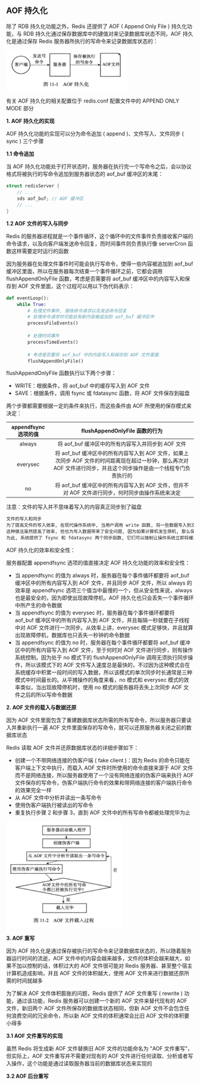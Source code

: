 ## AOF 持久化

除了 RDB 持久化功能之外，Redis 还提供了 AOF ( Append Only File ) 持久化功能，与 RDB 持久化通过保存数据库中的键值对来记录数据库状态不同，AOF 持久化是通过保存 Redis 服务器所执行的写命令来记录数据库状态的：

<img src="../picture/aof/image-20220501182001504.png" alt="image-20220501182001504" style="zoom:80%;" />

有关 AOF 持久化的相关配置位于 redis.conf 配置文件中的 APPEND ONLY MODE 部分

**1. AOF 持久化的实现**

AOF 持久化功能的实现可以分为命令追加 ( append )、文件写入、文件同步 ( sync ) 三个步骤

**1.1 命令追加**

当 AOF 持久化功能处于打开状态时，服务器在执行完一个写命令之后，会以协议格式将被执行的写命令追加到服务器状态的 aof_buf 缓冲区的末尾：

```c
struct redisServer {
    // ...
    sds aof_buf; // AOF 缓冲区
    // ...
}
```

**1.2 AOF 文件的写入与同步**

Redis 的服务器进程就是一个事件循环，这个循环中的文件事件负责接收客户端的命令请求，以及向客户端发送命令回复，而时间事件则负责执行像 serverCron 函数这样需要定时运行的函数

因为服务器在处理文件事件时可能会执行写命令，使得一些内容被追加到 aof_buf 缓冲区里面，所以在服务器每次结束一个事件循环之前，它都会调用 flushAppendOnlyFile 函数，考虑是否需要将 aof_buf 缓冲区中的内容写入和保存到 AOF 文件里面，这个过程可以用以下伪代码表示：

```python
def eventLoop():
    while True:
        # 处理文件事件, 接收命令请求以及发送命令回复
        # 处理命令请求时可能会有新内容被追加到 aof_buf 缓冲区中
        processFileEvents()
        
        # 处理时间事件
        processTimeEvents()
        
        # 考虑是否要将 aof_buf 中的内容写入和保存到 AOF 文件里面
        flushAppendOnlyFile()
```

flushAppendOnlyFile 函数执行以下两个步骤：

- WRITE：根据条件，将 aof_buf 中的缓存写入到 AOF 文件
- SAVE：根据条件，调用 fsync 或 fdatasync 函数，将 AOF 文件保存到磁盘

两个步骤都需要根据一定的条件来执行，而这些条件由 AOF 所使用的保存模式来决定：

| appendfsync 选项的值 |                flushAppendOnlyFile 函数的行为                |
| :------------------: | :----------------------------------------------------------: |
|        always        |      将 aof_buf 缓冲区中的所有内容写入并同步到 AOF 文件      |
|       everysec       | 将 aof_buf 缓冲区中的所有内容写入到 AOF 文件，如果上次同步 AOF 文件的时间距离现在超过一秒钟，那么再次对 AOF 文件进行同步，并且这个同步操作是由一个线程专门负责执行的 |
|          no          | 将 aof_buf 缓冲区中的所有内容写入到 AOF 文件，但并不对 AOF 文件进行同步，何时同步由操作系统来决定 |

注意：文件的写入并不意味着写入的内容真正同步到了磁盘

```tex
文件的写入和同步
为了提高文件的写入效率, 在现代操作系统中, 当用户调用 write 函数, 将一些数据写入到文件的时候, 操作系统通常会将写入的数据暂时保存在一个内存缓冲区里面, 等到缓冲区的空间被填满、或者超过了指定的时限之后, 才真正地将缓冲区中的数据写入到磁盘里面。
这种做法虽然提高了效率, 但也为写入数据带来了安全问题, 因为如果计算机发生停机, 那么保存在内存缓冲区里面的写入数据将会丢失。
为此, 系统提供了 fsync 和 fdatasync 两个同步函数, 它们可以强制让操作系统立即将缓冲区中的数据写入到硬盘里面, 从而确保写入数据的安全性。
```

AOF 持久化的效率和安全性：

服务器配置 appendfsync 选项的值直接决定 AOF 持久化功能的效率和安全性：

- 当 appendfsync 的值为 always 时，服务器在每个事件循环都要将 aof_buf 缓冲区中的所有内容写入到 AOF 文件，并且同步 AOF 文件，所以 always 的效率是 appendfsync 选项三个值当中最慢的一个，但从安全性来说，always 也是最安全的，因为即使出现故障停机，AOF 持久化也只会丢失一个事件循环中所产生的命令数据
- 当 appendfsync 的值为 everysec 时，服务器在每个事件循环都要将 aof_buf 缓冲区中的所有内容写入到 AOF 文件，并且每隔一秒就要在子线程中对 AOF 文件进行一次同步。从效率上讲，everysec 模式足够快，并且就算出现故障停机，数据库也只丢失一秒钟的命令数据
- 当 appendfsync 的值为 no 时，服务器在每个事件循环都要将 aof_buf 缓冲区中的所有内容写入到 AOF 文件，至于何时对 AOF 文件进行同步，则有操作系统控制。因为处于 no 模式下的 flushAppendOnlyFile 调用无须执行同步操作，所以该模式下的 AOF 文件写入速度总是最快的，不过因为这种模式会在系统缓存中积累一段时间的写入数据，所以该模式的单次同步时长通常是三种模式中时间最长的。从平摊操作的角度来看，no 模式和 everysec 模式的效率类似，当出现故障停机时，使用 no 模式的服务器将丢失上次同步 AOF 文件之后的所以写命令数据

**2. AOF 文件的载入与数据还原**

因为 AOF 文件里面包含了重建数据库状态所需的所有写命令，所以服务器只要读入并重新执行一遍 AOF 文件里面保存的写命令，就可以还原服务器关闭之前的数据库状态

Redis 读取 AOF 文件并还原数据库状态的详细步骤如下：

- 创建一个不带网络连接的伪客户端 ( fake client )：因为 Redis 的命令只能在客户端上下文中执行，而载入 AOF 文件时所使用的命令直接来源于 AOF 文件而不是网络连接，所以服务器使用了一个没有网络连接的伪客户端来执行 AOF 文件保存的写命令，伪客户端执行命令的效果和带网络连接的客户端执行命令的效果完全一样
- 从 AOF 文件中分析并读出一条写命令
- 使用伪客户端执行被读出的写命令
- 重复执行步骤 2 和步骤 3，直到 AOF 文件中的所有写命令都被处理完毕为止

<img src="../picture/aof/image-20220501215500356.png" alt="image-20220501215500356" style="zoom:80%;" />

**3. AOF 重写**

因为 AOF 持久化是通过保存被执行的写命令来记录数据库状态的，所以随着服务器运行时间的流逝，AOF 文件中的内容会越来越多，文件的体积会越来越大，如果不加以控制的话，体积过大的 AOF 文件很可能对 Redis 服务器、甚至整个宿主计算机造成影响，并且 AOF 文件的体积越大，使用 AOF 文件来进行数据还原所需的时间就越多

为了解决 AOF 文件体积膨胀的问题，Redis 提供了 AOF 文件重写 ( rewrite ) 功能，通过该功能，Redis 服务器可以创建一个新的 AOF 文件来替代现有的 AOF 文件，新旧两个 AOF 文件所保存的数据库状态相同，但新 AOF 文件不会包含任何浪费空间的冗余命令，所以新 AOF 文件的体积通常会比旧 AOF 文件的体积要小得多

**3.1 AOF 文件重写的实现**

虽然 Redis 将生成新 AOF 文件替换旧 AOF 文件的功能命名为 "AOF 文件重写"，但实际上，AOF 文件重写并不需要对现有的 AOF 文件进行任何读取、分析或者写入操作，这个功能是通过读取服务器当前的数据库状态来实现的

**3.2 AOF 后台重写**